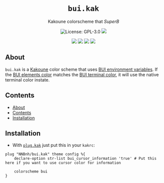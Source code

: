 <h1 align="center"><code>bui.kak</code></h1>
<p align="center">Kakoune colorscheme that <i>SuperB</i></p>
<p align="center"><img src="https://img.shields.io/github/license/NNBnh/bui.kak?labelColor=181818&color=585858&style=for-the-badge" alt="License: GPL-3.0"> <img src="https://img.shields.io/github/last-commit/NNBnh/bui.kak?labelColor=181818&color=585858&style=for-the-badge"></p>
<p align="center"><img src="https://img.shields.io/github/watchers/NNBnh/bui.kak?labelColor=181818&color=585858&style=flat-square"> <img src="https://img.shields.io/github/stars/NNBnh/bui.kak?labelColor=181818&color=585858&style=flat-square"> <img src="https://img.shields.io/github/forks/NNBnh/bui.kak?labelColor=181818&color=585858&style=flat-square"> <img src="https://img.shields.io/github/issues/NNBnh/bui.kak?labelColor=181818&color=585858&style=flat-square"></p>

## About
`bui.kak` is a [Kakoune](http://kakoune.org) color scheme that uses [BUI environment variables](https://github.com/NNBnh/dots/wiki/bui). If the [BUI elements color](https://github.com/NNBnh/dots/wiki/bui#elements) matches the [BUI terminal color](https://github.com/NNBnh/dots/wiki/bui#terminal), it will use the native terminal color instate.

## Contents
- [About](#about)
- [Contents](#contents)
- [Installation](#installation)

## Installation
- With [`plug.kak`](https://github.com/robertmeta/plug.kak) just put this in your `kakrc`:

```
plug "NNBnh/bui.kak" theme config %{
	declare-option str-list bui_cursor_information 'true' # Put this here if you want to use cursor color for information

	colorscheme bui
}
```

